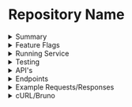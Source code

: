 # Repository Name

<details>
<summary>Summary</summary>

!!!Brief description of what this service does and its purpose within the system. This should be sourced from Confluence, the existing README.md and your own knowledge of the repository.!!!
https://confluence.tools.tax.service.gov.uk/display/DDCW/Catfish+Projects
</details>

<details>
<summary>Feature Flags</summary>
!!!These can be found in `application.conf` typically under a set called `feature`, `features` or a similar name!!!
!!!Information for the description can be found by analysing their usage in @workspace under `AppConfig.scala` to find their val/def name. Then checking `/controllers` for their usage!!!
!!!This should follow the format below!!!

| Feature Flags         | Description                 |
|-----------------------|-----------------------------|
| feature-flag-name     | Description of feature flag |
| another-feature-flag  | Description of feature flag |
</details>

<details>
<summary>Running Service</summary>

!!!This should follow the format below!!!

Steps to run the service locally:
1. You will need SM2 as well as a mongo/docker set up. Detailed instructions can be found in the [Developer Handbook](https://docs.tax.service.gov.uk/mdtp-handbook/documentation/developer-set-up/index.html)
2. Start up the SM2 profile `sm2 --start <PROFILE_NAME>`
3. Stop the current service (if you want to test your changes) `sm2 --stop <SERVICE_NAME>`
4. View the exact journey information found at [<Service_Acceptance_Tests_Journey>](link-to-acceptance-tests-journey)
</details>

<details>
<summary>Testing</summary>

!!!This should follow the format below!!!

### Manual Testing
- Steps for manual testing. Refer to running the service

### Local Testing
1. You will need SM2 as well as a mongo/docker set up. Detailed instructions can be found in the [Developer Handbook](https://docs.tax.service.gov.uk/mdtp-handbook/documentation/developer-set-up/index.html)
2. Start up the SM2 profile `sm2 --start <PROFILE_NAME>`
3. Stop the current service (if you want to test your changes) `sm2 --stop <SERVICE_NAME>`. Then run the service with !!!This can vary depending on service. Sometimes a simple `sbt run` will work. Sometimes a dedicated script or command is required. Check the current README.md for context!!!
- Run the script `./test.sh` which will run the command `sbt coverage test it/test coverageReport dependencyUpdates`. This will check coverage meets the standard. Run the integration and unit tests. Produce a coverage report and finally inform you of any dependencies behind on versions.

### Test Repositories
Links to related test repositories:
- [Acceptance Tests](link-to-repo)
- [Performance Tests](link-to-repo)

### Jenkins Testing
- A list of all SIS builds can be found at [SIS - Jenkins](https://build.tax.service.gov.uk/job/SIS/)
- Acceptance tests can be triggered by picking the relevant service, clicking `Build with Parameters` then clicking `Build`. If you wish to run against a specific branch of the UI/Acceptance tests then enter the branch name under the `BRANCH` field
- [Perfomance Tests](https://performance.tools.staging.tax.service.gov.uk/job/VERIFICATION/) Similarly to acceptance are triggered under `Build with Parameters` however you have additional options for adjusting load and running smoke tests.
</details>

<details>
<summary>API's</summary>
</details>

<details>
<summary>Endpoints</summary>

!!!You can generate the list of endpoints using `.route` files typically found under `/conf`!!!
!!!This should follow the format below!!!

Base URL:
- `/base-url`

List of available API endpoints:
- `GET /endpoint1` - Description
- `POST /endpoint2` - Description
- `PUT /endpoint3` - Description
</details>

<details>
<summary>Example Requests/Responses</summary>

!!!This should follow the format below!!!

### Sample Request 1
```json
{
  "example": "request body"
}
```

### Sample Response 1
```json
{
  "example": "response body"
}
```
</details>

<details>
<summary>cURL/Bruno</summary>
!!!If there are any relevant cURL or Bruno collections, provide links to them here!!!
!!!cURL commands for testing this service!!!
</details>
